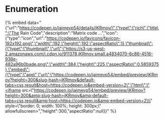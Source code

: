 # Enumeration

{% embed data="{\"url\":\"https://codepen.io/jaimevp54/details/jKRmov/\",\"type\":\"rich\",\"title\":\"The Rain Code\",\"description\":\"Matrix code ...\",\"icon\":{\"type\":\"icon\",\"url\":\"https://codepen.io/favicons/favicon-192x192.png\",\"width\":192,\"height\":192,\"aspectRatio\":1},\"thumbnail\":{\"type\":\"thumbnail\",\"url\":\"https://s3-us-west-2.amazonaws.com/i.cdpn.io/911378.jKRmov.small.a4834070-6c86-4516-938e-482a96b0bade.png\",\"width\":384,\"height\":225,\"aspectRatio\":0.5859375},\"embed\":{\"type\":\"app\",\"url\":\"https://codepen.io/jaimevp54/embed/preview/jKRmov?height=300&slug-hash=jKRmov&default-tabs=css,result&host=https://codepen.io&embed-version=2\",\"html\":\"<iframe src=\\\"https://codepen.io/jaimevp54/embed/preview/jKRmov?height=300&amp;slug-hash=jKRmov&amp;default-tabs=css,result&amp;host=https://codepen.io&amp;embed-version=2\\\" style=\\\"border: 0; width: 100%; height: 300px;\\\" allowfullscreen></iframe>\",\"height\":300,\"aspectRatio\":null}}" %}



